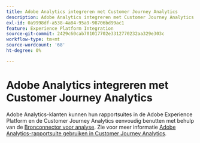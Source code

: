 ```yaml
---
title: Adobe Analytics integreren met Customer Journey Analytics
description: Adobe Analytics integreren met Customer Journey Analytics
exl-id: 0a9998df-a538-4a84-95a9-98706bd99ac1
feature: Experience Platform Integration
source-git-commit: 2429c60cab701017702e3312770232aa329e303c
workflow-type: tm+mt
source-wordcount: '68'
ht-degree: 0%

---
```


# Adobe Analytics integreren met Customer Journey Analytics

Adobe Analytics-klanten kunnen hun rapportsuites in de Adobe Experience Platform en de Customer Journey Analytics eenvoudig benutten met behulp van de [Bronconnector voor analyse](https://experienceleague.adobe.com/docs/experience-platform/sources/connectors/adobe-applications/analytics.html?lang=en). Zie voor meer informatie [Adobe Analytics-rapportsuite gebruiken in Customer Journey Analytics](/help/getting-started/aa-vs-cja/aa-data-in-cja.md).
